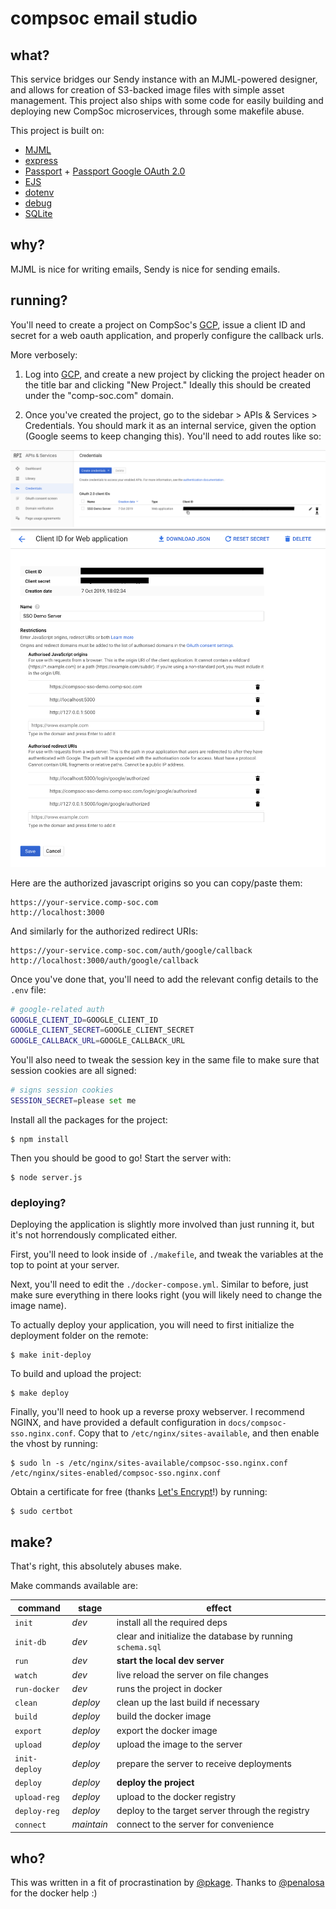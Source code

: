# compsoc email studio
## what?

This service bridges our Sendy instance with an MJML-powered designer, and allows for creation of S3-backed image files with simple asset management. 
This project also ships with some code for easily building and deploying new
CompSoc microservices, through some makefile abuse.

This project is built on:

 - [MJML](https://mjml.io)
 - [express](https://expressjs.com/)
 - [Passport](https://passportjs.org/) + [Passport Google OAuth 2.0](https://npm.im/passport-google-oauth20)
 - [EJS](https://ejs.co/)
 - [dotenv](https://npm.im/dotenv)
 - [debug](https://npm.im/debug)
 - [SQLite](https://www.sqlite.org/index.html)

## why?

MJML is nice for writing emails, Sendy is nice for sending emails.

## running?

You'll need to create a project on CompSoc's [GCP](https://console.cloud.google.com/), issue a client ID and secret for a web oauth application, and properly configure the callback urls.

More verbosely:

1) Log into [GCP](https://console.cloud.google.com), and create a new project by clicking the project header on the title bar and clicking "New Project." Ideally this should be created under the "comp-soc.com" domain.

2) Once you've created the project, go to the sidebar > APIs & Services > Credentials. You should mark it as an internal service, given the option (Google seems to keep changing this). You'll need to add routes like so:

![credentials](/docs/credentials.png?raw=true)
![routes](/docs/routes.png?raw=true)

Here are the authorized javascript origins so you can copy/paste them:

```
https://your-service.comp-soc.com
http://localhost:3000
```

And similarly for the authorized redirect URIs:

```
https://your-service.comp-soc.com/auth/google/callback
http://localhost:3000/auth/google/callback
```

Once you've done that, you'll need to add the relevant config details to the `.env` file:

```sh
# google-related auth
GOOGLE_CLIENT_ID=GOOGLE_CLIENT_ID
GOOGLE_CLIENT_SECRET=GOOGLE_CLIENT_SECRET
GOOGLE_CALLBACK_URL=GOOGLE_CALLBACK_URL
```

You'll also need to tweak the session key in the same file to make sure that
session cookies are all signed:

```sh
# signs session cookies
SESSION_SECRET=please set me
```

Install all the packages for the project:

```
$ npm install
```


Then you should be good to go! Start the server with:

```
$ node server.js
```

### deploying?

Deploying the application is slightly more involved than just running it, but it's not horrendously complicated either.

First, you'll need to look inside of `./makefile`, and tweak the variables at the top to point at your server.

Next, you'll need to edit the `./docker-compose.yml`. Similar to before, just make sure everything in there looks right (you will likely need to change the image name).

To actually deploy your application, you will need to first initialize the deployment folder on the remote:

```
$ make init-deploy
```

To build and upload the project:

```
$ make deploy
```

Finally, you'll need to hook up a reverse proxy webserver. I recommend NGINX, and have provided a default configuration in `docs/compsoc-sso.nginx.conf`.
Copy that to `/etc/nginx/sites-available`, and then enable the vhost by running:

```
$ sudo ln -s /etc/nginx/sites-available/compsoc-sso.nginx.conf /etc/nginx/sites-enabled/compsoc-sso.nginx.conf
```

Obtain a certificate for free (thanks [Let's Encrypt](//letsencrypt.org)!) by running:

```
$ sudo certbot
```

## make?

That's right, this absolutely abuses make.

Make commands available are:

command | stage | effect
---|---|---
`init` | *dev* | install all the required deps
`init-db` | *dev* | clear and initialize the database by running `schema.sql`
`run` | *dev* | __start the local dev server__
`watch` | *dev* | live reload the server on file changes
`run-docker` | *dev* | runs the project in docker
`clean` | *deploy* | clean up the last build if necessary
`build` | *deploy* | build the docker image
`export` | *deploy* | export the docker image
`upload` | *deploy* | upload the image to the server
`init-deploy` | *deploy* | prepare the server to receive deployments
`deploy` | *deploy* | __deploy the project__
`upload-reg` | *deploy* | upload to the docker registry
`deploy-reg` | *deploy* | deploy to the target server through the registry
`connect` | *maintain* | connect to the server for convenience

## who?

This was written in a fit of procrastination by [@pkage](//ka.ge). Thanks to
[@penalosa](//github.com/penalosa) for the docker help :)
